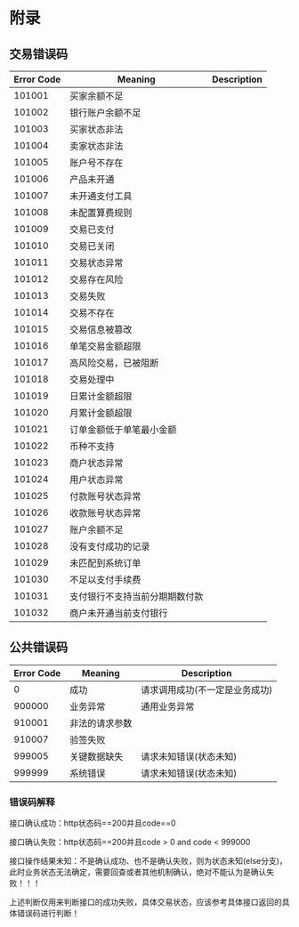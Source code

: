 # 附录

## 交易错误码

Error Code | Meaning | Description
---------- | ------- | -----------
101001 | 买家余额不足
101002 | 银行账户余额不足
101003 | 买家状态非法
101004 | 卖家状态非法
101005 | 账户号不存在
101006 | 产品未开通
101007 | 未开通支付工具
101008 | 未配置算费规则
101009 | 交易已支付
101010 | 交易已关闭
101011 | 交易状态异常
101012 | 交易存在风险
101013 | 交易失败
101014 | 交易不存在
101015 | 交易信息被篡改
101016 | 单笔交易金额超限
101017 | 高风险交易，已被阻断
101018 | 交易处理中
101019 | 日累计金额超限
101020 | 月累计金额超限
101021 | 订单金额低于单笔最小金额
101022 | 币种不支持
101023 | 商户状态异常
101024 | 用户状态异常
101025 | 付款账号状态异常
101026 | 收款账号状态异常
101027 | 账户余额不足
101028 | 没有支付成功的记录
101029 | 未匹配到系统订单
101030 | 不足以支付手续费
101031 | 支付银行不支持当前分期期数付款
101032 | 商户未开通当前支付银行


## 公共错误码

Error Code | Meaning | Description
---------- | ------- | -----------
0   | 成功 | 请求调用成功(不一定是业务成功)
900000 | 业务异常 | 通用业务异常
910001 | 非法的请求参数
910007 | 验签失败
999005 | 关键数据缺失 | 请求未知错误(状态未知)
999999 | 系统错误 | 请求未知错误(状态未知)

### 错误码解释

接口确认成功：http状态码==200并且code==0

接口确认失败：http状态码==200并且code > 0 and code < 999000

接口操作结果未知：不是确认成功、也不是确认失败，则为状态未知(else分支)，此时业务状态无法确定，需要回查或者其他机制确认，绝对不能认为是确认失败！！！

<aside class="notice">
  上述判断仅用来判断接口的成功失败，具体交易状态，应该参考具体接口返回的具体错误码进行判断！
</aside>
